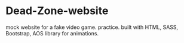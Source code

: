# Dead-Zone-website
mock website for a fake video game. practice.
built with HTML, SASS, Bootstrap, AOS library for animations. 
